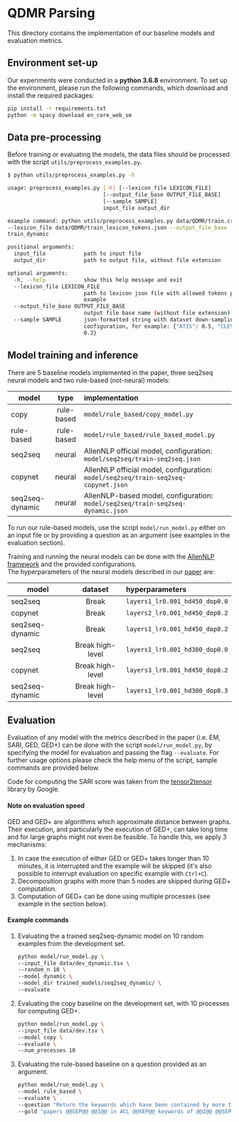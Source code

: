 # QDMR Parsing

This directory contains the implementation of our baseline models and evaluation metrics.

## Environment set-up
Our experiments were conducted in a **python 3.6.8** environment.
To set up the environment, please run the following commands, which download and install the required packages:
```bash
pip install -r requirements.txt
python -m spacy download en_core_web_sm
```

## Data pre-processing
Before training or evaluating the models, the data files should be processed with the script `utils/preprocess_examples.py`.
```bash
$ python utils/preprocess_examples.py -h

usage: preprocess_examples.py [-h] [--lexicon_file LEXICON_FILE]
                              [--output_file_base OUTPUT_FILE_BASE]
                              [--sample SAMPLE]
                              input_file output_dir

example command: python utils/preprocess_examples.py data/QDMR/train.csv data/
--lexicon_file data/QDMR/train_lexicon_tokens.json --output_file_base
train_dynamic

positional arguments:
  input_file            path to input file
  output_dir            path to output file, without file extension

optional arguments:
  -h, --help            show this help message and exit
  --lexicon_file LEXICON_FILE
                        path to lexicon json file with allowed tokens per
                        example
  --output_file_base OUTPUT_FILE_BASE
                        output file base name (without file extension)
  --sample SAMPLE       json-formatted string with dataset down-sampling
                        configuration, for example: {"ATIS": 0.5, "CLEVR":
                        0.2}
```

## Model training and inference

There are 5 baseline models implemented in the paper, three seq2seq neural models and two rule-based (not-neural) models:

|model | type | implementation |
|--------|:--------:|:--------|
| copy | rule-based | `model/rule_based/copy_model.py` |
| rule-based | rule-based | `model/rule_based/rule_based_model.py` |
| seq2seq | neural | AllenNLP official model, configuration: `model/seq2seq/train-seq2seq.json` |
| copynet | neural | AllenNLP official model, configuration: `model/seq2seq/train-seq2seq-copynet.json` | 
| seq2seq-dynamic | neural | AllenNLP-based model, configuration: `model/seq2seq/train-seq2seq-dynamic.json` | 

To run our rule-based models, use the script `model/run_model.py` either on an input file or by providing a question as an argument (see examples in the evaluation section).

Training and running the neural models can be done with the [AllenNLP framework](https://allenai.github.io/allennlp-docs/) and the provided configurations.  
The hyperparameters of the neural models described in our [paper](https://arxiv.org/abs/2001.11770) are:

|model | dataset | hyperparameters |
|--------|:--------:|:--------|
| seq2seq | Break | `layers1_lr0.001_hd450_dop0.0` |
| copynet | Break | `layers2_lr0.001_hd450_dop0.2` | 
| seq2seq-dynamic | Break | `layers1_lr0.001_hd450_dop0.2` | 
| seq2seq | Break high-level | `layers1_lr0.001_hd300_dop0.0` |
| copynet | Break high-level | `layers3_lr0.001_hd450_dop0.2` | 
| seq2seq-dynamic | Break high-level | `layers1_lr0.001_hd300_dop0.3` |
  

## Evaluation
Evaluation of any model with the metrics described in the paper (i.e. EM, SARI, GED, GED+) can be done with the script `model/run_model.py`, by specifying the model for evaluation and passing the flag `--evaluate`. For further usage options please check the help menu of the script, sample commands are provided below.

Code for computing the SARI score was taken from the [tensor2tensor](https://github.com/tensorflow/tensor2tensor/blob/master/tensor2tensor/utils/sari_hook.py) library by Google.

#### Note on evaluation speed
GED and GED+ are algorithms which approximate distance between graphs. Their execution, and particularly the execution of GED+, can take long time and for large graphs might not even be feasible. To handle this, we apply 3 mechanisms:
1) In case the execution of either GED or GED+ takes longer than 10 minutes, it is interrupted and the example will be skipped (it's also possible to interrupt evaluation on specific example with `Ctrl+C`).
2) Decomposition graphs with more than 5 nodes are skipped during GED+ computation.
3) Computation of GED+ can be done using multiple processes (see example in the section below). 


#### Example commands

1. Evaluating the a trained seq2seq-dynamic model on 10 random examples from the development set. 
    ```bash
   python model/run_model.py \
   --input_file data/dev_dynamic.tsv \
   --random_n 10 \
   --model dynamic \
   --model_dir trained_models/seq2seq_dynamic/ \
   --evaluate
   ```

2. Evaluating the copy baseline on the development set, with 10 processes for computing GED+. 
   ```bash
   python model/run_model.py \
   --input_file data/dev.tsv \
   --model copy \
   --evaluate \
   --num_processes 10
   ```

3. Evaluating the rule-based baseline on a question provided as an argument.
   ```bash
   python model/run_model.py \
   --model rule_based \
   --evaluate \
   --question "Return the keywords which have been contained by more than 100 ACL papers" \
   --gold "papers @@SEP@@ @@1@@ in ACL @@SEP@@ keywords of @@2@@ @@SEP@@ number of @@2@@ for each @@3@@ @@SEP@@ @@3@@ where @@4@@ is more than 100"
   ```

